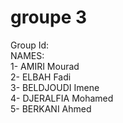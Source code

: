 # groupe 3
Group Id: <br>
NAMES:<br>
1- AMIRI Mourad<br>
2- ELBAH Fadi<br>
3- BELDJOUDI Imene<br>
4- DJERALFIA Mohamed<br>
5- BERKANI Ahmed<br>
